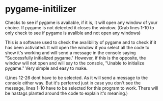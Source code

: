 # pygame-initilizer
Checks to see if pygame is available, if it is, it will open any window of your choice. If pygame is not detected it closes the window. (Grab lines 1-10 to only check to see if pygame is avalible and not open any windows)


This is a software used to check the avalibility of pygame and to check if it has been activiated. It will open the window if you select all the code to show it's working
and will send a message in the console saying "Successfully initialized pygame." However, if this is the opposite, the window will not open and will say to the console,
"Unable to initialize pygame." Very simple and easy to make.

(Lines 12-26 dont have to be selected. As it will send a message to the console either way. But it's perferred just in case you don't see the message, lines 1-10 have to be selected for this program to work. There will be hastags planted around the code to explain it's meaning.)
